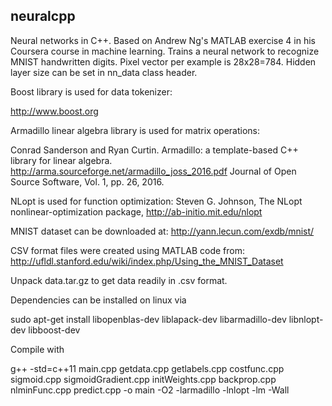 ## neuralcpp
Neural networks in C++. Based on Andrew Ng's MATLAB exercise 4 in his Coursera course in machine learning.
Trains a neural network to recognize MNIST handwritten digits. Pixel vector per example is 28x28=784. Hidden layer size can be set in nn_data class header.

Boost library is used for data tokenizer:

http://www.boost.org

Armadillo linear algebra library is used for matrix operations:

Conrad Sanderson and Ryan Curtin. 
Armadillo: a template-based C++ library for linear algebra. http://arma.sourceforge.net/armadillo_joss_2016.pdf
Journal of Open Source Software, Vol. 1, pp. 26, 2016.

NLopt is used for function optimization:
Steven G. Johnson, The NLopt nonlinear-optimization package, http://ab-initio.mit.edu/nlopt

MNIST dataset can be downloaded at: http://yann.lecun.com/exdb/mnist/

CSV format files were created using MATLAB code from: http://ufldl.stanford.edu/wiki/index.php/Using_the_MNIST_Dataset

Unpack data.tar.gz to get data readily in .csv format.

Dependencies can be installed on linux via

sudo apt-get install libopenblas-dev liblapack-dev libarmadillo-dev libnlopt-dev libboost-dev

Compile with  

g++ -std=c++11 main.cpp getdata.cpp getlabels.cpp costfunc.cpp sigmoid.cpp sigmoidGradient.cpp initWeights.cpp backprop.cpp nlminFunc.cpp predict.cpp -o main -O2 -larmadillo -lnlopt -lm -Wall
